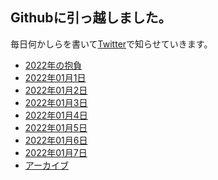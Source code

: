 ## Githubに引っ越しました。
毎日何かしらを書いて[Twitter](https://twitter.com/hnymht)で知らせていきます。

- [2022年の抱負](2022年の抱負.md)
- [2022年01月1日](dailynote/20220101.md)
- [2022年01月2日](dailynote/20220102.md)　
- [2022年01月3日](dailynote/20220103.md)
- [2022年01月4日](dailynote/20220104.md)
- [2022年01月5日](dailynote/20220105.md)
- [2022年01月6日](dailynote/20220106.md)
- [2022年01月7日](dailynote/20220107.md)
- [アーカイブ](dailynote/202201.md)
